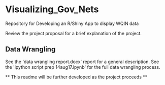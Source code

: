 # Visualizing_Gov_Nets
Repository for Developing an  R/Shiny App to display WQIN data

Review the project proposal for a brief explanation of the project.

## Data Wrangling

See the 'data wrangling report.docx' report for a general description.
See the 'ipython script prep 14aug17.ipynb' for the full data wrangling process.

** This readme will be further developed as the project proceeds **
